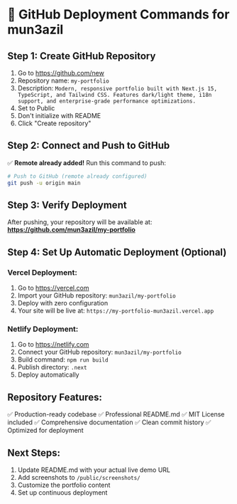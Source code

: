 # 🚀 GitHub Deployment Commands for mun3azil

## Step 1: Create GitHub Repository

1. Go to https://github.com/new
2. Repository name: `my-portfolio`
3. Description: `Modern, responsive portfolio built with Next.js 15, TypeScript, and Tailwind CSS. Features dark/light theme, i18n support, and enterprise-grade performance optimizations.`
4. Set to Public
5. Don't initialize with README
6. Click "Create repository"

## Step 2: Connect and Push to GitHub

✅ **Remote already added!** Run this command to push:

```bash
# Push to GitHub (remote already configured)
git push -u origin main
```

## Step 3: Verify Deployment

After pushing, your repository will be available at:
**https://github.com/mun3azil/my-portfolio**

## Step 4: Set Up Automatic Deployment (Optional)

### Vercel Deployment:

1. Go to https://vercel.com
2. Import your GitHub repository: `mun3azil/my-portfolio`
3. Deploy with zero configuration
4. Your site will be live at: `https://my-portfolio-mun3azil.vercel.app`

### Netlify Deployment:

1. Go to https://netlify.com
2. Connect your GitHub repository: `mun3azil/my-portfolio`
3. Build command: `npm run build`
4. Publish directory: `.next`
5. Deploy automatically

## Repository Features:

✅ Production-ready codebase
✅ Professional README.md
✅ MIT License included
✅ Comprehensive documentation
✅ Clean commit history
✅ Optimized for deployment

## Next Steps:

1. Update README.md with your actual live demo URL
2. Add screenshots to `/public/screenshots/`
3. Customize the portfolio content
4. Set up continuous deployment
